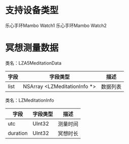 <a name="lC0iU"></a>
# 支持设备类型
乐心手环Mambo Watch1 乐心手环Mambo Watch2
<a name="jtQ5r"></a>
# 冥想测量数据
类名：LZA5MeditationData

| 字段 | 字段类型 | 描述 |
| --- | --- | --- |
| list | NSArray <LZMeditationInfo *> | 数据列表 |


类名：LZMeditationInfo

| 字段 | 字段类型 | 描述 |
| --- | --- | --- |
| utc | UInt32 | 测量时间 |
| duration | UInt32 | 冥想时长 |



